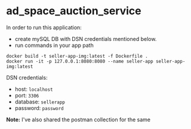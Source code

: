 # ad_space_auction_service

In order to run this application:
- create mySQL DB with DSN credentials mentioned below.
- run commands in your app path
```
docker build -t seller-app-img:latest -f Dockerfile .
docker run -it -p 127.0.0.1:8080:8080 --name seller-app seller-app-img:latest
```

DSN credentials:
- host: `localhost`
- port: `3306`
- database: `sellerapp`
- password: `password`

**Note:** I've also shared the postman collection for the same 